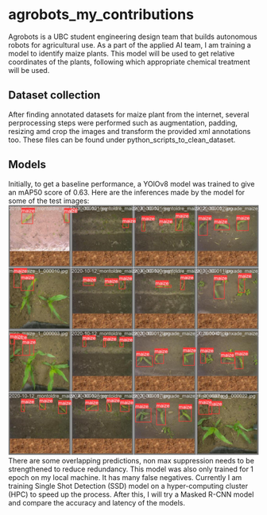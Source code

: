 # agrobots_my_contributions
Agrobots is a UBC student engineering design team that builds autonomous robots for agricultural use. As a part of the applied AI team, I am training a model to identify maize plants. This model will be used to get relative coordinates of the plants, following which appropriate chemical treatment will be used.

## Dataset collection
After finding annotated datasets for maize plant from the internet, several perprocessing steps were performed such as augmentation, padding, resizing amd crop the images and transform the provided xml annotations too. These files can be found under python_scripts_to_clean_dataset.

## Models
Initially, to get a baseline performance, a YOlOv8 model was trained to give an mAP50 score of 0.63. Here are the inferences made by the model for some of the test images:
![Alt text](/YOLO/runs/detect/train2/val_batch0_labels.jpg)
There are some overlapping predictions, non max suppression needs to be strengthened to reduce redundancy. This model was also only trained for 1 epoch on my local machine. It has many false negatives. Currently I am training Single Shot Detection (SSD) model on a hyper-computing cluster (HPC) to speed up the process. After this, I will try a Masked R-CNN model and compare the accuracy and latency of the models.

